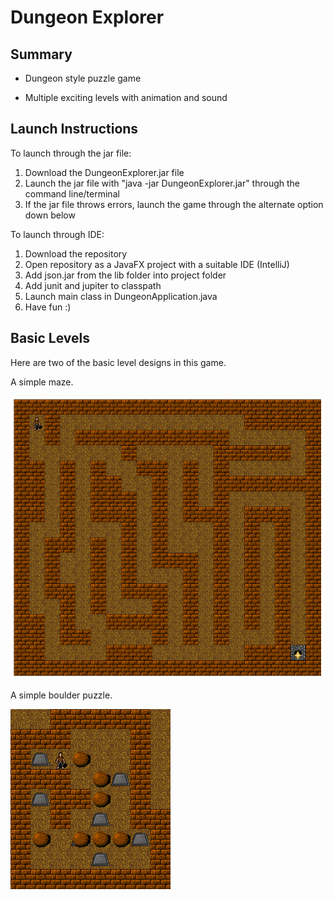 # Dungeon Explorer

## Summary

* Dungeon style puzzle game 

* Multiple exciting levels with animation and sound

## Launch Instructions

To launch through the jar file:
1. Download the DungeonExplorer.jar file
2. Launch the jar file with "java -jar DungeonExplorer.jar" through the command line/terminal
3. If the jar file throws errors, launch the game through the alternate option down below

To launch through IDE:
1. Download the repository
2. Open repository as a JavaFX project with a suitable IDE (IntelliJ)
3. Add json.jar from the lib folder into project folder
4. Add junit and jupiter to classpath 
5. Launch main class in DungeonApplication.java
6. Have fun :)

## Basic Levels
Here are two of the basic level designs in this game.

A simple maze.

![Maze][maze]

A simple boulder puzzle.

![Boulders][boulders]

[maze]:          examples/maze.png
[boulders]:      examples/boulders.png


